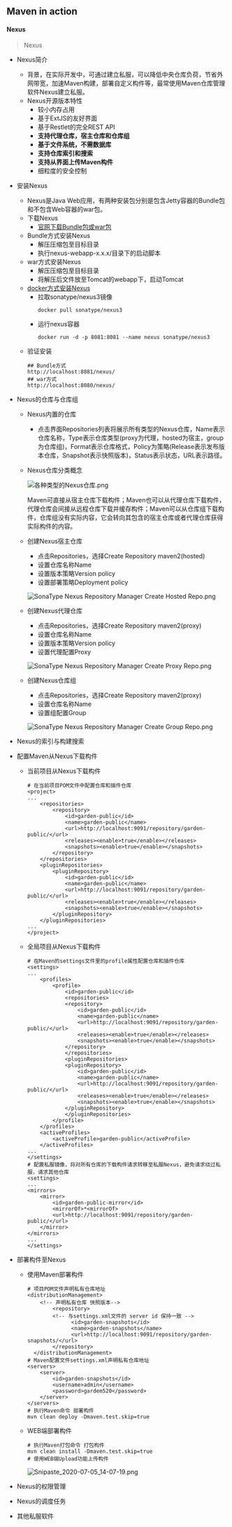 ## Maven in action
#### Nexus
> Nexus
  * Nexus简介
    * 背景，在实际开发中，可通过建立私服，可以降低中央仓库负荷，节省外网带宽，加速Maven构建，部署自定义构件等，最常使用Maven仓库管理软件Nexus建立私服。
    * Nexus开源版本特性
      * 较小内存占用
      * 基于ExtJS的友好界面
      * 基于Restlet的完全REST API
      * **支持代理仓库，宿主仓库和仓库组**
      * **基于文件系统，不需数据库**
      * **支持仓库索引和搜索**
      * **支持从界面上传Maven构件**
      * 细粒度的安全控制
  * 安装Nexus
    * Nexus是Java Web应用，有两种安装包分别是包含Jetty容器的Bundle包和不包含Web容器的war包。
    * 下载Nexus
      * [官网下载Bundle包或war包](https://www.sonatype.com/nexus-repository-oss)
    * Bundle方式安装Nexus
      * 解压压缩包至目标目录
      * 执行nexus-webapp-x.x.x/目录下的启动脚本
    * war方式安装Nexus
      * 解压压缩包至目标目录
      * 将解压后文件放至Tomcat的webapp下，启动Tomcat
    * [docker方式安装Nexus](https://hub.docker.com/r/sonatype/nexus3)
      * 拉取sonatype/nexus3镜像
        ```
        docker pull sonatype/nexus3
        ```
      * 运行nexus容器
        ```
        docker run -d -p 8081:8081 --name nexus sonatype/nexus3
        ```
    * 验证安装
      ```
      ## Bundle方式
      http://localhost:8081/nexus/
      ## war方式
      http://localhost:8080/nexus/
      ```  
  * Nexus的仓库与仓库组
    * Nexus内置的仓库
      * 点击界面Repositories列表将展示所有类型的Nexus仓库，Name表示仓库名称，Type表示仓库类型(proxy为代理，hosted为宿主，group为仓库组)，Format表示仓库格式，Policy为策略(Release表示发布版本仓库，Snapshot表示快照版本)，Status表示状态，URL表示路径。
    * Nexus仓库分类概念
      
      ![各种类型的Nexus仓库.png](https://i.loli.net/2020/03/19/PgoT7JLEFWeabZ3.png)

      Maven可直接从宿主仓库下载构件；Maven也可以从代理仓库下载构件，代理仓库会间接从远程仓库下载并缓存构件；Maven可以从仓库组下载构件，仓库组没有实际内容，它会转向其包含的宿主仓库或者代理仓库获得实际构件的内容。

    * 创建Nexus宿主仓库
      * 点击Repositories，选择Create Repository maven2(hosted)
      * 设置仓库名称Name
      * 设置版本策略Version policy
      * 设置部署策略Deployment policy

      ![SonaType Nexus Repository Manager Create Hosted Repo.png](https://i.loli.net/2020/03/19/cDtP8IH2VYerQJv.png)
      
    * 创建Nexus代理仓库
      * 点击Repositories，选择Create Repository maven2(proxy)
      * 设置仓库名称Name
      * 设置版本策略Version policy
      * 设置代理配置Proxy

      ![SonaType Nexus Repository Manager Create Proxy Repo.png](https://i.loli.net/2020/03/19/mH647PC5gElA1uT.png)

    * 创建Nexus仓库组
      * 点击Repositories，选择Create Repository maven2(proxy)
      * 设置仓库名称Name
      * 设置组配置Group

      ![SonaType Nexus Repository Manager Create Group Repo.png](https://i.loli.net/2020/03/19/u6Xr8ckdgTRGLVe.png)

  * Nexus的索引与构建搜索
  * 配置Maven从Nexus下载构件
    * 当前项目从Nexus下载构件

      ```
      # 在当前项目POM文件中配置仓库和插件仓库
      <project>
      ...
          <repositories>
              <repository>
                  <id>garden-public</id>
                  <name>garden-public</name>
                  <url>http://localhost:9091/repository/garden-public/</url>
                  <releases><enable>true</enable></releases>
                  <snapshots><enable>true</enable></snapshots>
              </repository>
          </repositories>
          <pluginRepositories>
              <pluginRepository>
                  <id>garden-public</id>
                  <name>garden-public</name>
                  <url>http://localhost:9091/repository/garden-public/</url>
                  <releases><enable>true</enable></releases>
                  <snapshots><enable>true</enable></snapshots>
              </pluginRepository>
          </pluginRepositories>
      ...
      </project>
      ```

    * 全局项目从Nexus下载构件

      ```
      # 在Maven的settings文件里的profile属性配置仓库和插件仓库
      <settings>
      ...
          <profiles>
              <profile>
                  <id>garden-public</id>
                  <repositories>
                  <repository>
                      <id>garden-public</id>
                      <name>garden-public</name>
                      <url>http://localhost:9091/repository/garden-public/</url>
                      <releases><enable>true</enable></releases>
                      <snapshots><enable>true</enable></snapshots>
                  </repository>
                  </repositories>
                  <pluginRepositories>
                  <pluginRepository>
                      <id>garden-public</id>
                      <name>garden-public</name>
                      <url>http://localhost:9091/repository/garden-public/</url>
                      <releases><enable>true</enable></releases>
                      <snapshots><enable>true</enable></snapshots>
                  </pluginRepository>
                  </pluginRepositories>
              </profile>
          </profiles>
          <activeProfiles>
              <activeProfile>garden-public</activeProfile>
          </activeProfiles>
      ...
      </settings>
      # 配置私服镜像，将对所有仓库的下载构件请求转移至私服Nexus，避免请求绕过私服，请求其他仓库
      <settings>
      ...
      <mirrors>
          <mirror>
              <id>garden-public-mirror</id>
              <mirrorOf>*<mirrorOf>
              <url>http://localhost:9091/repository/garden-public/</url>
          </mirror>
      </mirrors>
      ...
      </settings>
      ```

  * 部署构件至Nexus
    * 使用Maven部署构件

      ```
      # 项目POM文件声明私有仓库地址
      <distributionManagement>
		  <!-- 声明私有仓库 快照版本-->
		      <repository>
              <!-- 与settings.xml文件的 server id 保持一致 -->
			        <id>garden-snapshots</id>
			        <name>garden-snapshots</name>
			        <url>http://localhost:9091/repository/garden-snapshots/</url>
		      </repository>
	    </distributionManagement>
      # Maven配置文件settings.xml声明私有仓库地址
      <servers>
          <server>
              <id>garden-snapshots</id>
              <username>admin</username>
              <password>gardem520</password>
          </server>
      </servers>
      # 执行Maven命令 部署构件
      mvn clean deploy -Dmaven.test.skip=true
      ```

    * WEB端部署构件

      ```
      # 执行Maven打包命令 打包构件
      mvn clean install -Dmaven.test.skip=true
      # 使用WEB端Upload功能上传构件
      ```
      
      ![Snipaste_2020-07-05_14-07-19.png](https://i.loli.net/2020/07/05/5nKNgaQIWom3rPZ.png)

  * Nexus的权限管理
  * Nexus的调度任务
  * 其他私服软件